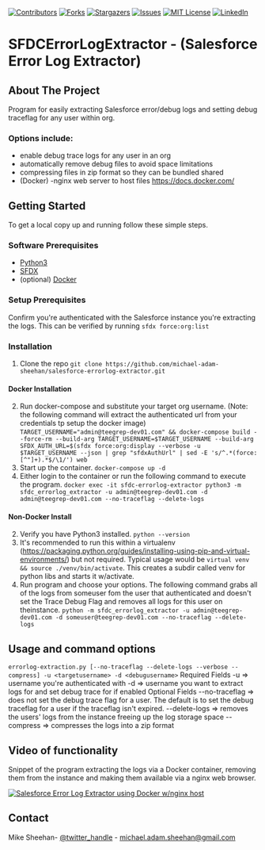 
[![Contributors][contributors-shield]][contributors-url]
[![Forks][forks-shield]][forks-url]
[![Stargazers][stars-shield]][stars-url]
[![Issues][issues-shield]][issues-url]
[![MIT License][license-shield]][license-url]
[![LinkedIn][linkedin-shield]][linkedin-url]
# SFDCErrorLogExtractor - (Salesforce Error Log Extractor)

<!-- ABOUT THE PROJECT -->
## About The Project

Program for easily extracting Salesforce error/debug logs and setting debug traceflag for any user within org. 

### Options include:
* enable debug trace logs for any user in an org
* automatically remove debug files to avoid space limitations
* compressing files in zip format so they can be bundled shared
* (Docker) -nginx web server to host files https://docs.docker.com/


<!-- GETTING STARTED -->
## Getting Started

To get a local copy up and running follow these simple steps.

### Software Prerequisites

- [Python3](https://www.python.org/download/releases/3.0/) 
- [SFDX](https://developer.salesforce.com/tools/sfdxcli)
- (optional) [Docker](https://docs.docker.com/)
 
### Setup Prerequisites

Confirm you're authenticated with the Salesforce instance you're extracting the logs. This can be verified by running ```sfdx force:org:list```
 
### Installation

1. Clone the repo
```git clone https://github.com/michael-adam-sheehan/salesforce-errorlog-extractor.git```

#### Docker Installation
2. Run docker-compose and substitute your target org username. (Note: the following command will extract the authenticated url from your credentials tp setup the docker image) ```TARGET_USERNAME="admin@teegrep-dev01.com" && docker-compose build --force-rm --build-arg TARGET_USERNAME=$TARGET_USERNAME --build-arg SFDX_AUTH_URL=$(sfdx force:org:display --verbose -u $TARGET_USERNAME --json | grep "sfdxAuthUrl" | sed -E 's/^.*(force:[^"]+).*$/\1/') web```
3. Start up the container. ```docker-compose up -d```
4. Either login to the container or run the following command to execute the program. ```docker exec -it sfdc-errorlog-extractor python3 -m sfdc_errorlog_extractor -u admin@teegrep-dev01.com -d admin@teegrep-dev01.com --no-traceflag --delete-logs```

#### Non-Docker Install
2. Verify you have Python3 installed. ```python --version```
3. It's recommended to run this within a virtualenv (https://packaging.python.org/guides/installing-using-pip-and-virtual-environments/) but not required. Typical usage would be ```virtual venv && source ./venv/bin/activate```. This creates a subdir called venv for python libs and starts it w/activate.
4. Run program and choose your options. The following command grabs all of the logs from someuser fom the user that authenticated and doesn't set the Trace Debug Flag and removes all logs for this user on theinstance. ```python -m sfdc_errorlog_extractor -u admin@teegrep-dev01.com -d someuser@teegrep-dev01.com --no-traceflag --delete-logs```

<!-- USAGE EXAMPLES -->
## Usage and command options
`errorlog-extraction.py [--no-traceflag --delete-logs --verbose --compress] -u <targetusername> -d <debugusername>`
Required Fields
-u <targetusername> => username you're authenticated with
-d <debugusername> => username you want to extract logs for and set debug trace for if enabled
Optional Fields
--no-traceflag => does not set the debug trace flag for a user. The default is to set the debug traceflag for a user if the traceflag isn't expired.
--delete-logs => removes the users' logs from the instance freeing up the log storage space
--compress => compresses the logs into a zip format

## Video of functionality
Snippet of the program extracting the logs via a Docker container, removing them from the instance and making them available via a nginx web browser.

[![Salesforce Error Log Extractor using Docker w/nginx host](media/sfdc-errorlog-extractor.gif)](https://www.youtube.com/watch?v=rQ78bRQQDq8)

## Contact

Mike Sheehan- [@twitter_handle](https://twitter.com/schnelg) - michael.adam.sheehan@gmail.com

<!-- MARKDOWN LINKS & IMAGES -->
<!-- https://www.markdownguide.org/basic-syntax/#reference-style-links -->
[contributors-shield]: https://img.shields.io/github/contributors/michael-adam-sheehan/salesforce-errorlog-extractor.svg?style=flat-square
[contributors-url]: https://github.com/michael-adam-sheehan/salesforce-errorlog-extractor/graphs/contributors
[forks-shield]: https://img.shields.io/github/forks/michael-adam-sheehan/salesforce-errorlog-extractor.svg?style=flat-square
[forks-url]: https://github.com/michael-adam-sheehan/salesforce-errorlog-extractor/network/members
[stars-shield]: https://img.shields.io/github/stars/michael-adam-sheehan/salesforce-errorlog-extractor.svg?style=flat-square
[stars-url]: https://github.com/michael-adam-sheehan/salesforce-errorlog-extractor/stargazers
[issues-shield]: https://img.shields.io/github/issues/michael-adam-sheehan/salesforce-errorlog-extractor.svg?style=flat-square
[issues-url]: https://github.com/michael-adam-sheehan/salesforce-errorlog-extractor/issues
[license-shield]: https://img.shields.io/github/license/michael-adam-sheehan/salesforce-errorlog-extractor.svg?style=flat-square
[license-url]: https://github.com/michael-adam-sheehan/salesforce-errorlog-extractor/blob/master/LICENSE.txt
[linkedin-shield]: https://img.shields.io/badge/-LinkedIn-black.svg?style=flat-square&logo=linkedin&colorB=555
[linkedin-url]: https://www.linkedin.com/in/michael-adam-sheehan/
[product-screenshot]: images/screenshot.png
